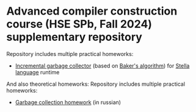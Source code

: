 # Advanced compiler construction course (HSE SPb, Fall 2024) supplementary repository

Repository includes multiple practical homeworks:
* [Incremental garbage collector](https://github.com/blonded04/advanced-compiler-construction-supplementary/tree/t01-garbage-collector) (based on [Baker's algorithm](https://dl.acm.org/doi/pdf/10.1145/130854.130862)) for [Stella language](https://fizruk.github.io/stella/) runtime 

And also theoretical homeworks:
Repository includes multiple practical homeworks:
* [Garbage collection homework](https://github.com/blonded04/advanced-compiler-construction-supplementary/tree/c01-garbage-collection) (in russian)
